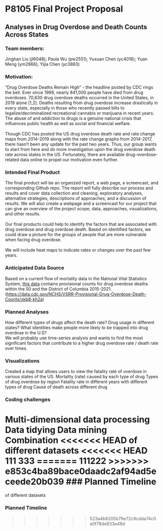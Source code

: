 P8105 Final Project Proposal
================

## Analyses in Drug Overdose and Death Counts Across States

### Team members:

Jinghan Liu (jl6048); Paula Wu (pw2551); Yuxuan Chen (yc4018); Yuan Meng
(ym2866); Yijia Chen (yc3883)

### Motivation:

“Drug Overdose Deaths Remain High” - the headline posted by CDC rings
the bell. Ever since 1999, nearly 841,000 people have died from drug
overdoses. 70,630 drug overdose deaths occurred in the United States, in
2019 alone \[1,2\]. Deaths resulting from drug overdose increase
drastically in every state, especially in those who recently passed
bills to legalize/decriminalized recreational cannabis or marijuana in
recent years. The abuse of and addiction to drugs is a genuine national
crisis that influences public health as well as social and financial
welfare. <br><br> Though CDC has posted the US drug overdose death rate
and rate change maps from 2014-2019 along with the rate change graphs
from 2014-2017, there hasn’t been any update for the past two years.
Thus, our group wants to start from here and do more investigation upon
the drug overdose death rate across states in the US. Fortunately, there
are available drug-overdose-related data online to propel our motivation
even further.

### Intended Final Product

The final product will be an organized report, a web page, a screencast,
and corresponding Github repo. The report will fully describe our
process and results and cover data collection and cleaning, exploratory
analyses, alternative strategies, descriptions of approaches, and a
discussion of results. We will also create a webpage and a screencast
for our project that can give an overview of the project scope, data,
approaches, visualizations, and other results.<br><br> Our final
products could help to identify the factors that are associated with
drug overdose and drug overdose death. Based on identified factors, we
could draw a picture for the groups of people that are more vulnerable
when facing drug overdose. <br><br> We will include heat maps to
indicate rates or changes over the past few years.

### Anticipated Data Source

Based on a current flow of mortality data in the National Vital
Statistics System, [this
data](https://data.cdc.gov/NCHS/VSRR-Provisional-Drug-Overdose-Death-Counts/xkb8-kh2a)
contains provisional counts for drug overdose deaths within the 50 and
the District of Columbia 2015-2021.
(<https://data.cdc.gov/NCHS/VSRR-Provisional-Drug-Overdose-Death-Counts/xkb8-kh2a>)

### Planned Analyses

How different types of drugs affect the death rate? Drug usage in
different states? What identities make people more likely to be trapped
into drug overdose in the U.S? <br> We will probably use time-series
analysis and wants to find the most significant factors that contribute
to a higher drug overdose rate / death rate over times.

### Visualizations

Created a map that allows users to view the fatality rate of overdose in
various states of the US. Mortality (rate) caused by each type of drug
Types of drug overdose by region Fatality rate in different years with
different types of drug Cause of death across different drug

### Coding challenges

Multi-dimensional data processing Data tidying Data mining Combination
<<<<<<< HEAD
of different datasets &lt;&lt;&lt;&lt;&lt;&lt;&lt; HEAD 111 333 =======
111222 &gt;&gt;&gt;&gt;&gt;&gt;&gt;
e853c4ba89bace0daadc2af94ad5eceede20b039 \#\#\# Planned Timeline
=======
of different datasets

### Planned Timeline
>>>>>>> 523a4b8205b79e72c9cdda74c0a0f78de833e48d
